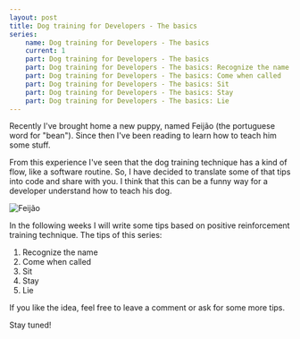 ```yaml
---
layout: post
title: Dog training for Developers - The basics
series:
    name: Dog training for Developers - The basics
    current: 1
    part: Dog training for Developers - The basics
    part: Dog training for Developers - The basics: Recognize the name
    part: Dog training for Developers - The basics: Come when called
    part: Dog training for Developers - The basics: Sit
    part: Dog training for Developers - The basics: Stay
    part: Dog training for Developers - The basics: Lie
---
```


Recently I've brought home a new puppy, named Feijão (the portuguese word for "bean"). Since then I've been reading to learn how to teach him some stuff.

From this experience I've seen that the dog training technique has a kind of flow, like a software routine. So, I have decided to translate some of that tips into code and share with you. I think that this can be a funny way for a developer understand how to teach his dog.

<!--excerpt-->

![Feijão](/images/dog-trainig-for-developers-the-basics-feijao.jpg)

In the following weeks I will write some tips based on positive reinforcement training technique. 
The tips of this series:

 1. Recognize the name
 2. Come when called
 3. Sit
 4. Stay
 5. Lie


If you like the idea, feel free to leave a comment or ask for some more tips.

Stay tuned!